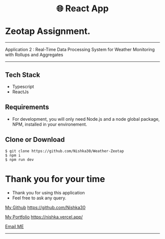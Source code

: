 <h1 align="center">
🌐 React App
</h1>

# Zeotap Assignment.

---

Application 2 : Real-Time Data Processing System for Weather Monitoring with Rollups and Aggregates 

---
## Tech Stack
- Typescript
- ReactJs
## Requirements

- For development, you will only need Node.js and a node global package, NPM, installed in your environement.


## Clone or Download

```terminal
$ git clone https://github.com/Nishka30/Weather-Zeotap
$ npm i
$ npm run dev
```
# Thank you for your time 
-   Thank you for using this application
-   Feel free to ask any query.

[My Github](https://github.com/Nishka30)
https://github.com/Nishka30

[My Portfolio](https://nishka.vercel.app/)
https://nishka.vercel.app/

[Email ME](mailto:shrimalinishka@gmail.com)

---
